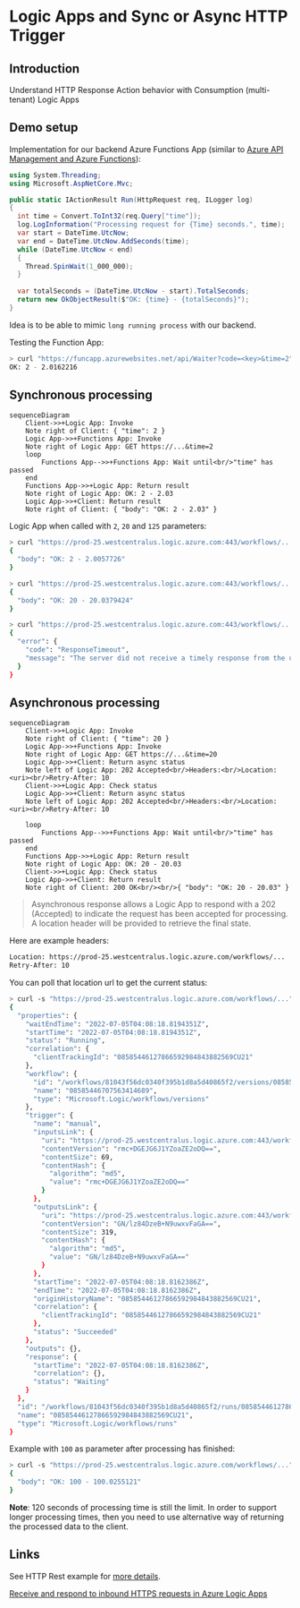 # Logic Apps and Sync or Async HTTP Trigger

## Introduction

Understand HTTP Response Action behavior with Consumption (multi-tenant) Logic Apps

## Demo setup

Implementation for our backend Azure Functions App
(similar to [Azure API Management and Azure Functions](./q&a/apim_and_functions.md)):

```csharp
using System.Threading;
using Microsoft.AspNetCore.Mvc;

public static IActionResult Run(HttpRequest req, ILogger log)
{
  int time = Convert.ToInt32(req.Query["time"]);
  log.LogInformation("Processing request for {Time} seconds.", time);
  var start = DateTime.UtcNow;
  var end = DateTime.UtcNow.AddSeconds(time);
  while (DateTime.UtcNow < end)
  {
    Thread.SpinWait(1_000_000);
  }
  
  var totalSeconds = (DateTime.UtcNow - start).TotalSeconds;
  return new OkObjectResult($"OK: {time} - {totalSeconds}");
}
```

Idea is to be able to mimic `long running process` with our backend.

Testing the Function App:

```bash
> curl "https://funcapp.azurewebsites.net/api/Waiter?code=<key>&time=2"
OK: 2 - 2.0162216
```

## Synchronous processing

```mermaid
sequenceDiagram
    Client->>+Logic App: Invoke
    Note right of Client: { "time": 2 }
    Logic App->>+Functions App: Invoke
    Note right of Logic App: GET https://...&time=2
    loop
        Functions App-->>+Functions App: Wait until<br/>"time" has passed
    end
    Functions App->>+Logic App: Return result
    Note right of Logic App: OK: 2 - 2.03
    Logic App->>+Client: Return result
    Note right of Client: { "body": "OK: 2 - 2.03" }
```

Logic App when called with `2`, `20` and `125` parameters:

```bash
> curl "https://prod-25.westcentralus.logic.azure.com:443/workflows/..." --data "{ 'time': 2 }" -H "Content-Type: application/json" | jq
{
  "body": "OK: 2 - 2.0057726"
}

> curl "https://prod-25.westcentralus.logic.azure.com:443/workflows/..." --data "{ 'time': 20 }" -H "Content-Type: application/json" | jq
{
  "body": "OK: 20 - 20.0379424"
}

> curl "https://prod-25.westcentralus.logic.azure.com:443/workflows/..." --data "{ 'time': 125 }" -H "Content-Type: application/json" | jq
{
  "error": {
    "code": "ResponseTimeout",
    "message": "The server did not receive a timely response from the upstream server. Request tracking id '0858544674707'."
  }
}
```

## Asynchronous processing

```mermaid
sequenceDiagram
    Client->>+Logic App: Invoke
    Note right of Client: { "time": 20 }
    Logic App->>+Functions App: Invoke
    Note right of Logic App: GET https://...&time=20
    Logic App->>+Client: Return async status
    Note left of Logic App: 202 Accepted<br/>Headers:<br/>Location: <uri><br/>Retry-After: 10
    Client->>+Logic App: Check status
    Logic App->>+Client: Return async status
    Note left of Logic App: 202 Accepted<br/>Headers:<br/>Location: <uri><br/>Retry-After: 10

    loop
        Functions App-->>+Functions App: Wait until<br/>"time" has passed
    end
    Functions App->>+Logic App: Return result
    Note right of Logic App: OK: 20 - 20.03
    Client->>+Logic App: Check status
    Logic App->>+Client: Return result
    Note right of Client: 200 OK<br/><br/>{ "body": "OK: 20 - 20.03" }
```

> Asynchronous response allows a Logic App to respond with a 202 (Accepted) to indicate the request
> has been accepted for processing. A location header will be provided to retrieve the final state. 

Here are example headers:

```bash
Location: https://prod-25.westcentralus.logic.azure.com/workflows/...
Retry-After: 10
```

You can poll that location url to get the current status:

```bash
> curl -s "https://prod-25.westcentralus.logic.azure.com/workflows/..." | jq
{
  "properties": {
    "waitEndTime": "2022-07-05T04:08:18.8194351Z",
    "startTime": "2022-07-05T04:08:18.8194351Z",
    "status": "Running",
    "correlation": {
      "clientTrackingId": "08585446127866592984843882569CU21"
    },
    "workflow": {
      "id": "/workflows/81043f56dc0340f395b1d8a5d40865f2/versions/08585446707563414689",
      "name": "08585446707563414689",
      "type": "Microsoft.Logic/workflows/versions"
    },
    "trigger": {
      "name": "manual",
      "inputsLink": {
        "uri": "https://prod-25.westcentralus.logic.azure.com:443/workflows/...",
        "contentVersion": "rmc+DGEJG6J1YZoaZE2oDQ==",
        "contentSize": 69,
        "contentHash": {
          "algorithm": "md5",
          "value": "rmc+DGEJG6J1YZoaZE2oDQ=="
        }
      },
      "outputsLink": {
        "uri": "https://prod-25.westcentralus.logic.azure.com:443/workflows/...",
        "contentVersion": "GN/lz84DzeB+N9uwxvFaGA==",
        "contentSize": 319,
        "contentHash": {
          "algorithm": "md5",
          "value": "GN/lz84DzeB+N9uwxvFaGA=="
        }
      },
      "startTime": "2022-07-05T04:08:18.8162386Z",
      "endTime": "2022-07-05T04:08:18.8162386Z",
      "originHistoryName": "08585446127866592984843882569CU21",
      "correlation": {
        "clientTrackingId": "08585446127866592984843882569CU21"
      },
      "status": "Succeeded"
    },
    "outputs": {},
    "response": {
      "startTime": "2022-07-05T04:08:18.8162386Z",
      "correlation": {},
      "status": "Waiting"
    }
  },
  "id": "/workflows/81043f56dc0340f395b1d8a5d40865f2/runs/08585446127866592984843882569CU21",
  "name": "08585446127866592984843882569CU21",
  "type": "Microsoft.Logic/workflows/runs"
}
```

Example with `100` as parameter after processing has finished:

```bash
> curl -s "https://prod-25.westcentralus.logic.azure.com/workflows/..." | jq
{
  "body": "OK: 100 - 100.0255121"
}
```

**Note**: 120 seconds of processing time is still the limit. 
In order to support longer processing times,
then you need to use alternative way of returning the processed data to the client.

## Links

See HTTP Rest example for [more details](./q&a/la_sync_or_async_http_trigger.http).

[Receive and respond to inbound HTTPS requests in Azure Logic Apps](https://docs.microsoft.com/en-us/azure/connectors/connectors-native-reqres)
